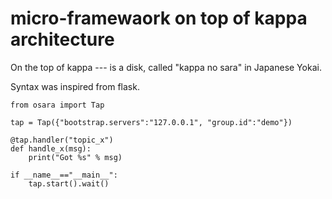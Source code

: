 # micro-framewaork on top of kappa architecture
On the top of kappa --- is a disk, called "kappa no sara" in Japanese Yokai.

Syntax was inspired from flask.

```
from osara import Tap

tap = Tap({"bootstrap.servers":"127.0.0.1", "group.id":"demo"})

@tap.handler("topic_x")
def handle_x(msg):
	print("Got %s" % msg)

if __name__=="__main__":
	tap.start().wait()
```
